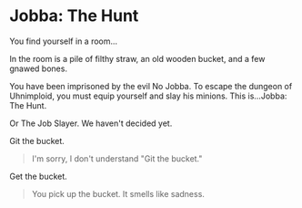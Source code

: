 # Jobba: The Hunt 

You find yourself in a room...

In the room is a pile of filthy straw, an old wooden bucket, and a few gnawed bones.

You have been imprisoned by the evil No Jobba. To escape the dungeon of Uhnimploid, you must equip yourself and slay his minions. This is…Jobba: The Hunt.

Or The Job Slayer. We haven't decided yet.

Git the bucket.
>I'm sorry, I don't understand "Git the bucket."

Get the bucket.
>You pick up the bucket. It smells like sadness.
